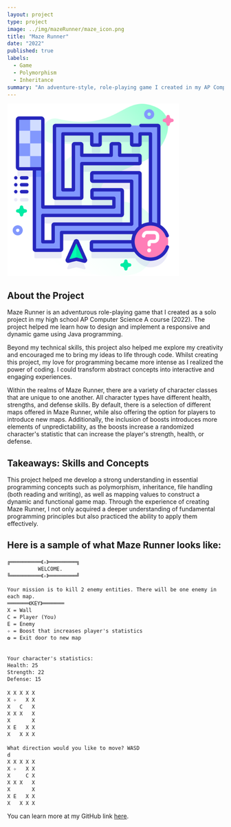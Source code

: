 ```yaml
---
layout: project
type: project
image: ../img/mazeRunner/maze_icon.png
title: "Maze Runner"
date: "2022"
published: true
labels:
  - Game
  - Polymorphism
  - Inheritance
summary: "An adventure-style, role-playing game I created in my AP Computer Science A class."
---
```

<div class="text-center p-4">
<img class="img-fluid" src="../img/mazeRunner/maze_icon.png" width="400" alt="image">
</div>

## About the Project
Maze Runner is an adventurous role-playing game that I created as a solo project in my high school AP Computer Science 
A course (2022). The project helped me learn how to design and implement a responsive and dynamic game using Java 
programming. 

Beyond my technical skills, this project also helped me explore my creativity and encouraged me to bring my ideas 
to life through code. Whilst creating this project, my love for programming became more intense as I realized the 
power of coding. I could transform abstract concepts into interactive and engaging experiences.

Within the realms of Maze Runner, there are a variety of character classes that are unique to one another. All
character types have different health, strengths, and defense skills. By default, there is a selection of different 
maps offered in Maze Runner, while also offering the option for players to introduce new maps. Additionally, the 
inclusion of boosts introduces more elements of unpredictability, as the boosts increase a randomized character's statistic 
that can increase the player's strength, health, or defense.  


## Takeaways: Skills and Concepts
This project helped me develop a strong understanding in essential programming concepts such as polymorphism, inheritance,
file handling (both reading and writing), as well as mapping values to construct a dynamic and functional game map.
Through the experience of creating Maze Runner, I not only acquired a deeper understanding of fundamental programming
principles but also practiced the ability to apply them effectively. 

## Here is a sample of what Maze Runner looks like:
```
╔══════════《✧》═════════╗
          WELCOME.		 
╚══════════《✧》═════════╝

Your mission is to kill 2 enemy entities. There will be one enemy in each map.
═══════《KEY》═══════
X = Wall
C = Player (You)
E = Enemy
✧ = Boost that increases player's statistics
✿ = Exit door to new map


Your character's statistics:
Health: 25
Strength: 22
Defense: 15

X X X X X
X ✧   X X
X   C   X
X X X   X
X       X
X E   X X
X   X X X

What direction would you like to move? WASD
d
X X X X X
X ✧   X X
X     C X
X X X   X
X       X
X E   X X
X   X X X
```




You can learn more at my GitHub link [here](https://github.com/salina-t/Maze-Runner).
